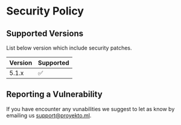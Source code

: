 # Security Policy

## Supported Versions

List below version which include security patches.

| Version | Supported          |
| ------- | ------------------ |
| 5.1.x   | :white_check_mark: |


## Reporting a Vulnerability

If you have encounter any vunabilities we suggest to let as know by emailing us support@proyekto.ml.

